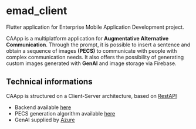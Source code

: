 # emad_client

Flutter application for Enterprise Mobile Application Development project.

CAApp is a multiplatform application for **Augmentative Alternative Communication**. Through the prompt, it is possible to insert a sentence and obtain a sequence of images **(PECS)** to communicate with people with complex communication needs. It also offers the possibility of generating custom images generated with **GenAI** and image storage via Firebase.

## Technical informations
CAApp is structured on a Client-Server architecture, based on [RestAPI](https://it.wikipedia.org/wiki/Representational_state_transfer)
- Backend available [here](https://github.com/olegbilovus/emad_restapi)
- PECS generation algorithm available [here](https://github.com/olegbilovus/emad_images)
- GenAI supplied by [Azure](https://azure.microsoft.com) 

